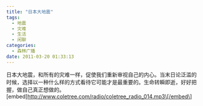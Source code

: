 ```yaml
---
title: "日本大地震"
tags:
  - 地震
  - 灾难
  - 生活
  - 闲聊
categories:
  - 森林广播
date: 2011-03-20 01:33:13
---
```


日本大地震，和所有的灾难一样，促使我们重新审视自己的内心。当末日论泛滥的时候，选择以一种什么样的方式看待它可能才是最重要的。生命转瞬即逝，好好把握，做自己真正想做的。   \[embed\]http://www.coletree.com/radio/coletree_radio_014.mp3\[/embed\]
